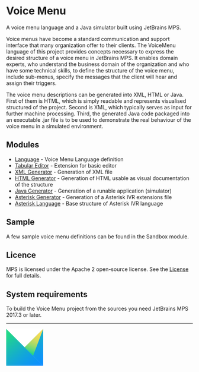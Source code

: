 # Voice Menu

A voice menu language and a Java simulator built using JetBrains MPS.

Voice menus have become a standard communication and support interface that many organization offer to their clients.
The VoiceMenu language of this project provides concepts necessary to express the desired structure of a voice menu in JetBrains MPS.
It enables domain experts, who understand the business domain of the organization and who have some technical skills, to define the structure of the voice menu, include sub-menus, specify the messages that the client will hear and assign their triggers.

The voice menu descriptions can be generated into XML, HTML or Java.
First of them is HTML, which is simply readable and represents visualised structured of the project.
Second is XML, which typically serves as input for further machine processing.
Third, the generated Java code packaged into an executable .jar file is to be used to demonstrate the real behaviour of the voice menu in a simulated environment.


Modules
-------

* [Language](https://github.com/vaclav/voicemenu/tree/master/languages/jetbrains.mps.samples.VoiceMenu) - Voice Menu Language definition
* [Tabular Editor](https://github.com/vaclav/voicemenu/tree/master/languages/jetbrains.mps.samples.VoiceMenuTabularEditor) - Extension for basic editor
* [XML Generator](https://github.com/vaclav/voicemenu/tree/master/languages/jetbrains.mps.samples.VoiceMenuToXML) - Generation of XML file
* [HTML Generator](https://github.com/vaclav/voicemenu/tree/master/languages/jetbrains.mps.samples.VoiceMenuToHTML_2) - Generation of HTML usable as visual documentation of the structure
* [Java Generator](https://github.com/vaclav/voicemenu/tree/master/languages/jetbrains.mps.samples.VoiceMenuToJava) - Generation of a runable application (simulator)
* [Asterisk Generator](https://github.com/vaclav/voicemenu/tree/master/languages/jetbrains.mps.samples.VoiceMenuToAsterisk) - Generation of a Asterisk IVR extensions file
* [Asterisk Language](https://github.com/vaclav/voicemenu/tree/master/languages/jetbrains.mps.samples.Text) - Base structure of Asterisk IVR language

Sample
------
A few sample voice menu definitions can be found in the Sandbox module.

Licence
-------

MPS is licensed under the Apache 2 open-source license. See the [License](https://github.com/vaclav/voicemenu/blob/master/LICENSE) for full details.

System requirements
-------------------

To build the Voice Menu project from the sources you need JetBrains MPS 2017.3 or later.

----------

[![Icon_MPS](extras/logo_MPS.png)](https://www.jetbrains.com/mps/)
